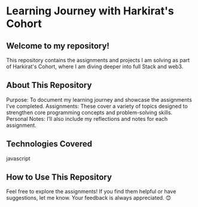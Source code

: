 # Learning Journey with Harkirat's Cohort 



## Welcome to my repository! 

This repository contains the assignments and projects I am solving as part of Harkirat's Cohort, where I am diving deeper into full Stack and web3.

## About This Repository 

Purpose: To document my learning journey and showcase the assignments I’ve completed.
Assignments: These cover a variety of topics designed to strengthen core programming concepts and problem-solving skills.
Personal Notes: I’ll also include my reflections and notes for each assignment.


## Technologies Covered 

javascript

## How to Use This Repository 

Feel free to explore the assignments! If you find them helpful or have suggestions, let me know. Your feedback is always appreciated. 😊

